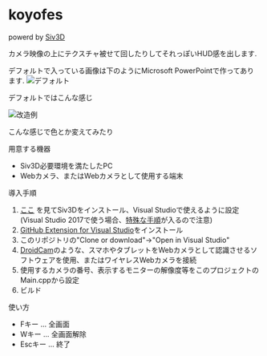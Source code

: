 # koyofes
powerd by [Siv3D](https://play-siv3d.hateblo.jp)

カメラ映像の上にテクスチャ被せて回したりしてそれっぽいHUD感を出します.

デフォルトで入っている画像は下のようにMicrosoft PowerPointで作ってあります.
<img src="https://imgur.com/Fa1q2JO.jpg" alt="デフォルト" title="サンプル1">

デフォルトではこんな感じ

<img src="https://imgur.com/U4TT42s.jpg" alt="改造例" title="サンプル2">

こんな感じで色とか変えてみたり

用意する機器
 * Siv3D必要環境を満たしたPC
 * Webカメラ、またはWebカメラとして使用する端末

導入手順
 1. [ここ](https://github.com/Siv3D/Reference-JP/wiki/ダウンロードとインストール) を見てSiv3Dをインストール、Visual Studioで使えるように設定(Visual Studio 2017で使う場合、[特殊な手順](https://github.com/Siv3D/Reference-JP/wiki/VS2017-での開発)が入るので注意)
 2. [GitHub Extension for Visual Studio](https://visualstudio.github.com)をインストール
 3. このリポジトリの"Clone or download"->"Open in Visual Studio"
 4. [DroidCam](https://www.dev47apps.com)のような、スマホやタブレットをWebカメラとして認識させるソフトウェアを使用、またはワイヤレスWebカメラを接続
 5. 使用するカメラの番号、表示するモニターの解像度等をこのプロジェクトのMain.cppから設定
 6. ビルド
 
使い方
 * Fキー ... 全画面
 * Wキー ... 全画面解除
 * Escキー ... 終了

